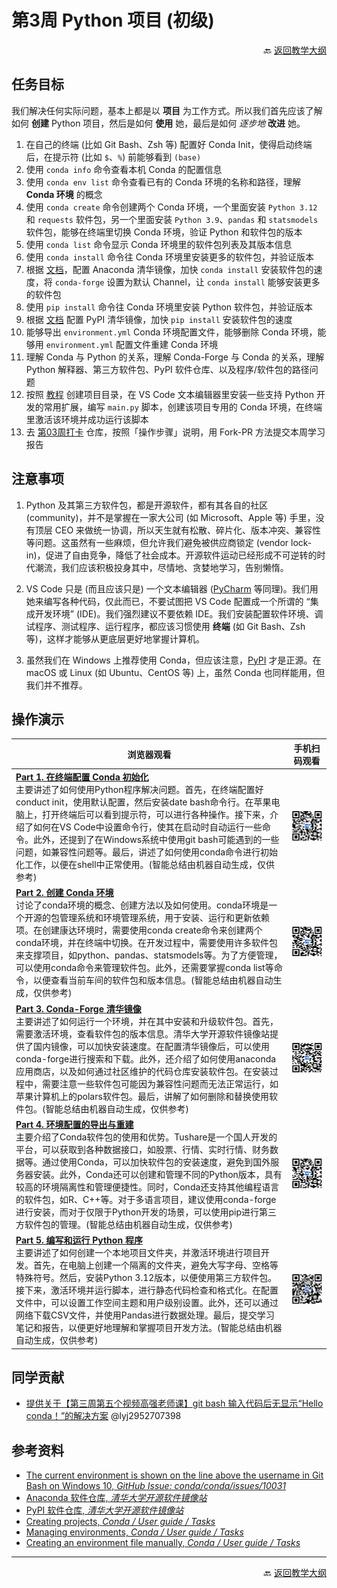 # 第3周 Python 项目 (初级)

<p align="right">🔙 <a href="https://gitcode.com/cueb-fintech/courses#%E6%95%99%E5%AD%A6%E5%A4%A7%E7%BA%B2">返回教学大纲</a></p>

## 任务目标

我们解决任何实际问题，基本上都是以 **项目** 为工作方式。所以我们首先应该了解如何 **创建** Python 项目，然后是如何 **使用** 她，最后是如何 *逐步地* **改进** 她。

1. 在自己的终端 (比如 Git Bash、Zsh 等) 配置好 Conda Init，使得启动终端后，在提示符 (比如 `$`、`%`) 前能够看到 `(base)`
1. 使用 `conda info` 命令查看本机 Conda 的配置信息
1. 使用 `conda env list` 命令查看已有的 Conda 环境的名称和路径，理解 **Conda 环境** 的概念
1. 使用 `conda create` 命令创建两个 Conda 环境，一个里面安装 `Python 3.12` 和 `requests` 软件包，另一个里面安装 `Python 3.9`、`pandas` 和 `statsmodels` 软件包，能够在终端里切换 Conda 环境，验证 Python 和软件包的版本
1. 使用 `conda list` 命令显示 Conda 环境里的软件包列表及其版本信息
1. 使用 `conda install` 命令往 Conda 环境里安装更多的软件包，并验证版本
1. 根据 [文档](https://mirrors.tuna.tsinghua.edu.cn/help/anaconda/)，配置 Anaconda 清华镜像，加快 `conda install` 安装软件包的速度，将 `conda-forge` 设置为默认 Channel，让 `conda install` 能够安装更多的软件包
1. 使用 `pip install` 命令往 Conda 环境里安装 Python 软件包，并验证版本
1. 根据 [文档](https://mirrors.tuna.tsinghua.edu.cn/help/pypi/) 配置 PyPI 清华镜像，加快 `pip install` 安装软件包的速度
1. 能够导出 `environment.yml` Conda 环境配置文件，能够删除 Conda 环境，能够用 `environment.yml` 配置文件重建 Conda 环境
1. 理解 Conda 与 Python 的关系，理解 Conda-Forge 与 Conda 的关系，理解 Python 解释器、第三方软件包、PyPI 软件仓库、以及程序/软件包的路径问题
1. 按照 [教程](https://docs.conda.io/projects/conda/en/stable/user-guide/tasks/creating-projects.html) 创建项目目录，在 VS Code 文本编辑器里安装一些支持 Python 开发的常用扩展，编写 `main.py` 脚本，创建该项目专用的 Conda 环境，在终端里激活该环境并成功运行该脚本
1. 去 [第03周打卡](https://gitcode.com/cueb-fintech/week03) 仓库，按照「操作步骤」说明，用 Fork-PR 方法提交本周学习报告

## 注意事项

1. Python 及其第三方软件包，都是开源软件，都有其各自的社区 (community)，并不是掌握在一家大公司 (如 Microsoft、Apple 等) 手里，没有顶层 CEO 来做统一协调，所以天生就有松散、碎片化、版本冲突、兼容性等问题。这虽然有一些麻烦，但允许我们避免被供应商锁定 (vendor lock-in)，促进了自由竞争，降低了社会成本。开源软件运动已经形成不可逆转的时代潮流，我们应该积极投身其中，尽情地、贪婪地学习，告别懒惰。

1. VS Code 只是 (而且应该只是) 一个文本编辑器 ([PyCharm](https://www.jetbrains.com/pycharm/) 等同理)。我们用她来编写各种代码，仅此而已，不要试图把 VS Code 配置成一个所谓的 “集成开发环境” (IDE)。我们强烈建议不要依赖 IDE。我们安装配置软件环境、调试程序、测试程序、运行程序，都应该习惯使用 **终端** (如 Git Bash、Zsh 等)，这样才能够从更底层更好地掌握计算机。

1. 虽然我们在 Windows 上推荐使用 Conda，但应该注意，[PyPI](https://pypi.org/) 才是正源。在 macOS 或 Linux (如 Ubuntu、CentOS 等) 上，虽然 Conda 也同样能用，但我们并不推荐。

## 操作演示

|浏览器观看|手机扫码观看|
|----------------|----------|
|[**Part 1. 在终端配置 Conda 初始化**](https://meeting.tencent.com/crm/2YX8GzPRe6)</br>主要讲述了如何使用Python程序解决问题。首先，在终端配置好conduct init，使用默认配置，然后安装date bash命令行。在苹果电脑上，打开终端后可以看到提示符，可以进行各种操作。接下来，介绍了如何在VS Code中设置命令行，使其在启动时自动运行一些命令。此外，还提到了在Windows系统中使用git bash可能遇到的一些问题，如兼容性问题等。最后，讲述了如何使用conda命令进行初始化工作，以便在shell中正常使用。(智能总结由机器自动生成，仅供参考)|![二维码](images/qr-week03-part1.png)|
|[**Part 2. 创建 Conda 环境**](https://meeting.tencent.com/crm/2pdxWzVB7a)</br>讨论了conda环境的概念、创建方法以及如何使用。conda环境是一个开源的包管理系统和环境管理系统，用于安装、运行和更新依赖项。在创建康达环境时，需要使用conda create命令来创建两个conda环境，并在终端中切换。在开发过程中，需要使用许多软件包来支撑项目，如python、pandas、statsmodels等。为了方便管理，可以使用conda命令来管理软件包。此外，还需要掌握conda list等命令，以便查看当前车间的软件包和版本信息。(智能总结由机器自动生成，仅供参考)|![二维码](images/qr-week03-part2.png)|
|[**Part 3. Conda-Forge 清华镜像**](https://meeting.tencent.com/crm/2OmDw8zac2)</br>主要讲述了如何运行一个环境，并在其中安装和升级软件包。首先，需要激活环境，查看软件包的版本信息。清华大学开源软件镜像站提供了国内镜像，可以加快安装速度。在配置清华镜像后，可以使用conda-forge进行搜索和下载。此外，还介绍了如何使用anaconda应用商店，以及如何通过社区维护的代码仓库安装软件包。在安装过程中，需要注意一些软件包可能因为兼容性问题而无法正常运行，如苹果计算机上的polars软件包。最后，讲解了如何删除和替换使用软件包。(智能总结由机器自动生成，仅供参考)|![二维码](images/qr-week03-part3.png)|
|[**Part 4. 环境配置的导出与重建**](https://meeting.tencent.com/crm/2yj5G9zdfe)</br>主要介绍了Conda软件包的使用和优势。Tushare是一个国人开发的平台，可以获取到各种数据接口，如股票、行情、实时行情、财务数据等。通过使用Conda，可以加快软件包的安装速度，避免到国外服务器安装。此外，Conda还可以创建和管理不同的Python版本，具有较高的环境隔离性和管理便捷性。同时，Conda还支持其他编程语言的软件包，如R、C++等。对于多语言项目，建议使用conda-forge进行安装，而对于仅限于Python开发的场景，可以使用pip进行第三方软件包的管理。(智能总结由机器自动生成，仅供参考)|![二维码](images/qr-week03-part4.png)|
|[**Part 5. 编写和运行 Python 程序**](https://meeting.tencent.com/crm/2qPWqM9j2a)</br>主要讲述了如何创建一个本地项目文件夹，并激活环境进行项目开发。首先，在电脑上创建一个隔离的文件夹，避免大写字母、空格等特殊符号。然后，安装Python 3.12版本，以便使用第三方软件包。接下来，激活环境并运行脚本，进行静态代码检查和格式化。在配置文件中，可以设置工作空间主题和用户级别设置。此外，还可以通过网络下载CSV文件，并使用Pandas进行数据处理。最后，提交学习笔记和报告，以便更好地理解和掌握项目开发方法。(智能总结由机器自动生成，仅供参考)|![二维码](images/qr-week03-part5.png)|

## 同学贡献

- [提供关于【第三周第五个视频高强老师课】git bash 输入代码后无显示“Hello conda！”的解决方案](../contrib/关于无显示“hello%20conda！”的解决方案.pdf) @lyj2952707398

## 参考资料

- [The current environment is shown on the line above the username in Git Bash on Windows 10, *GitHub Issue: conda/conda/issues/10031*](https://github.com/conda/conda/issues/10031)
- [Anaconda 软件仓库, *清华大学开源软件镜像站*](https://mirrors.tuna.tsinghua.edu.cn/help/anaconda/)
- [PyPI 软件仓库, *清华大学开源软件镜像站*](https://mirrors.tuna.tsinghua.edu.cn/help/pypi/)
- [Creating projects, *Conda / User guide / Tasks*](https://docs.conda.io/projects/conda/en/stable/user-guide/tasks/creating-projects.html)
- [Managing environments, *Conda / User guide / Tasks*](https://docs.conda.io/projects/conda/en/latest/user-guide/tasks/manage-environments.html)
- [Creating an environment file manually, *Conda / User guide / Tasks*](https://docs.conda.io/projects/conda/en/latest/user-guide/tasks/manage-environments.html#creating-an-environment-file-manually)

---

<p align="right">🔙 <a href="https://gitcode.com/cueb-fintech/courses#%E6%95%99%E5%AD%A6%E5%A4%A7%E7%BA%B2">返回教学大纲</a></p>